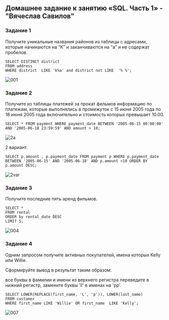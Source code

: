 ## Домашнее задание к занятию «SQL. Часть 1» -"Вячеслав Савилов"

### Задание 1
Получите уникальные названия районов из таблицы с адресами, которые начинаются на “K” и заканчиваются на “a” и не содержат пробелов.
```
SELECT DISTINCT district 
FROM address 
WHERE district  LIKE 'k%a' and district not LIKE  '% %';
```
![001](https://github.com/slava1005/FOPS-13/assets/114395964/816609b5-3231-4d50-91f1-7dcd968da3bf)

### Задание 2
Получите из таблицы платежей за прокат фильмов информацию по платежам, которые выполнялись в промежуток с 15 июня 2005 года по 18 июня 2005 года включительно и стоимость которых превышает 10.00.
```
SELECT * FROM payment WHERE payment_date BETWEEN '2005-06-15 00:00:00' AND '2005-06-18 23:59:59' AND amount > 10;
```
![2a](https://github.com/slava1005/FOPS-13/assets/114395964/51920d26-bb7e-4dd1-ab3b-ff6f6a198fa2)

2 вариант.
```
SELECT p.amount , p.payment_date FROM payment p WHERE p.payment_date BETWEEN '2005-06-15' AND '2005-06-18' AND p.amount >10 ORDER BY p.amount DESC;
```
![2var](https://github.com/slava1005/FOPS-13/assets/114395964/67ab2d92-db3a-4878-b8e4-ef2ef3269b46)


### Задание 3
Получите последние пять аренд фильмов.
```
SELECT *  
FROM rental   
ORDER by rental_date DESC 
LIMIT 5;
```
![004](https://github.com/slava1005/FOPS-13/assets/114395964/dc094c3a-86b3-46ea-89b9-65d598234855)

### Задание 4
Одним запросом получите активных покупателей, имена которых Kelly или Willie.

Сформируйте вывод в результат таким образом:

все буквы в фамилии и имени из верхнего регистра переведите в нижний регистр, замените буквы 'll' в именах на 'pp'.
```
SELECT LOWER(REPLACE(first_name, 'L', 'p')), LOWER(last_name) 
FROM customer
WHERE first_name LIKE 'Willie' OR first_name  LIKE 'Kelly';
```
![007](https://github.com/slava1005/FOPS-13/assets/114395964/630065dd-0154-4289-8592-c68899b0326c)
